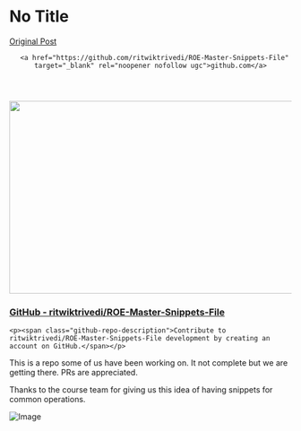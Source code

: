 # No Title

[Original Post](https://discourse.onlinedegree.iitm.ac.in/t/168901/1)

<aside class="onebox githubrepo" data-onebox-src="https://github.com/ritwiktrivedi/ROE-Master-Snippets-File">
  <header class="source">

      <a href="https://github.com/ritwiktrivedi/ROE-Master-Snippets-File" target="_blank" rel="noopener nofollow ugc">github.com</a>
  </header>

  <article class="onebox-body">
    <div class="github-row" data-github-private-repo="false">
  <img width="690" height="344" src="https://europe1.discourse-cdn.com/flex013/uploads/iitm/optimized/3X/4/7/4780e9efee3fee9a734598aa75a48693828aadb0_2_690x344.png" class="thumbnail" data-dominant-color="F2EFEE">

  <h3><a href="https://github.com/ritwiktrivedi/ROE-Master-Snippets-File" target="_blank" rel="noopener nofollow ugc">GitHub - ritwiktrivedi/ROE-Master-Snippets-File</a></h3>

    <p><span class="github-repo-description">Contribute to ritwiktrivedi/ROE-Master-Snippets-File development by creating an account on GitHub.</span></p>
</div>

  </article>

  <div class="onebox-metadata">
    
    
  </div>

  <div style="clear: both"></div>
</aside>

<p>This is a repo some of us have been working on. It not complete but we are getting there. PRs are appreciated.</p>
<p>Thanks to the course team for giving us this idea of having snippets for common operations.</p>

![Image](https://europe1.discourse-cdn.com/flex013/uploads/iitm/optimized/3X/4/7/4780e9efee3fee9a734598aa75a48693828aadb0_2_690x344.png)